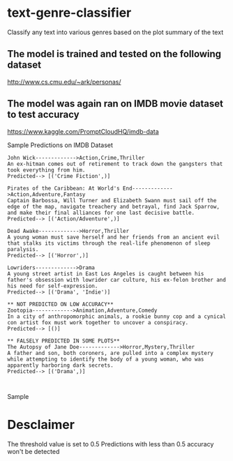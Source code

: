 # text-genre-classifier
Classify any text into various genres based on the plot summary of the text

## The model is trained and tested on the following dataset
http://www.cs.cmu.edu/~ark/personas/

## The model was again ran on IMDB movie dataset to test accuracy
https://www.kaggle.com/PromptCloudHQ/imdb-data


Sample Predictions on IMDB Dataset
```
John Wick------------->Action,Crime,Thriller
An ex-hitman comes out of retirement to track down the gangsters that took everything from him.
Predicted--> [('Crime Fiction',)]

Pirates of the Caribbean: At World's End------------->Action,Adventure,Fantasy
Captain Barbossa, Will Turner and Elizabeth Swann must sail off the edge of the map, navigate treachery and betrayal, find Jack Sparrow, and make their final alliances for one last decisive battle.
Predicted--> [('Action/Adventure',)]

Dead Awake------------->Horror,Thriller
A young woman must save herself and her friends from an ancient evil that stalks its victims through the real-life phenomenon of sleep paralysis.
Predicted--> [('Horror',)]

Lowriders------------->Drama
A young street artist in East Los Angeles is caught between his father's obsession with lowrider car culture, his ex-felon brother and his need for self-expression.
Predicted--> [('Drama', 'Indie')]

** NOT PREDICTED ON LOW ACCURACY**
Zootopia------------->Animation,Adventure,Comedy
In a city of anthropomorphic animals, a rookie bunny cop and a cynical con artist fox must work together to uncover a conspiracy.
Predicted--> [()]

** FALSELY PREDICTED IN SOME PLOTS**
The Autopsy of Jane Doe------------->Horror,Mystery,Thriller
A father and son, both coroners, are pulled into a complex mystery while attempting to identify the body of a young woman, who was apparently harboring dark secrets.
Predicted--> [('Drama',)]



```
Sample 
# Desclaimer 
The threshold value is set to 0.5
Predictions with less than 0.5 accuracy won't be detected
